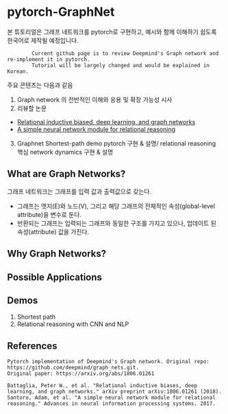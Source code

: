 # pytorch-GraphNet

본 튜토리얼은 그래프 네트워크를 pytorch로 구현하고, 
예시와 함께 이해하기 쉽도록 한국어로 제작될 예정입니다. 

            Current github page is to review Deepmind's Graph network and re-implement it in pytorch. 
            Tutorial will be largely changed and would be explained in Korean.


주요 콘텐츠는 다음과 같음 
1. Graph network 의 전반적인 이해와 응용 및 확장 가능성 시사
2. 리뷰할 논문
- [Relational inductive biased, deep learning, and graph networks](https://arxiv.org/abs/1806.01261)
- [A simple neural network module for relational reasoning](https://arxiv.org/abs/1706.01427)
3. Graphnet Shortest-path demo pytorch 구현 & 설명/ relational reasoning 핵심 network dynamics 구현 & 설명



## What are Graph Networks?
그래프 네트워크는 그래프를 입력 값과 출력값으로 갖는다.
- 그래프는 엣지(E)와 노드(V), 그리고 해당 그래프의 전체적인 속성(global-level attribute)을 변수로 둔다. 
- 반환되는 그래프는 입력되는 그래프와 동일한 구조를 가지고 있으나, 업데이트 된 속성(attribute) 값을 가진다. 

## Why Graph Networks?


## Possible Applications


## Demos
1. Shortest path
2. Relational reasoning with CNN and NLP


## References
    
    Pytorch implementation of Deepmind's Graph network. Original repo: https://github.com/deepmind/graph_nets.git.
    Original paper: https://arxiv.org/abs/1806.01261
    
    Battaglia, Peter W., et al. "Relational inductive biases, deep learning, and graph networks." arXiv preprint arXiv:1806.01261 (2018).
    Santoro, Adam, et al. "A simple neural network module for relational reasoning." Advances in neural information processing systems. 2017.

